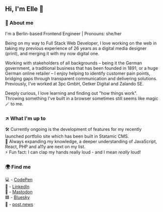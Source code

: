 ## Hi, I'm Elle 👋

### :open_book: About me
I'm a Berlin-based Frontend Engineer | Pronouns: she/her

Being on my way to Full Stack Web Developer, I love working on the web in taking my previous experience of 26 years as a digital media designer (print), and merging it with my now digital one. <br>

Working with stakeholders of all backgrounds – being it the German government, a traditional business that has been founded in 1891, or a huge German online retailer – I enjoy helping to identify customer pain points, bridging gaps through transparent communication and delivering solutions. <br>
Previously, I've worked at 3pc GmbH, Oetker Digital and Zalando SE.

Deeply curious, I love learning and finding out "how things work". <br>
Throwing something I've built in a browser sometimes still seems like magic :magic_wand: to me. <br>

### :arrow_upper_right: What I'm up to
:hammer_and_wrench: Currently ongoing is the development of features for my recently launched portfolio site which has been built in Statamic CMS. <br>
🌱 Always expanding my knowledge, a deeper understanding of JavaScript, React, PHP and a11y are next on my list. <br>
⚡ Fun fact: I can clap my hands really loud - and I mean _really_ loud! <br>

### :earth_africa: Find me
:computer: - [CodePen](https://codepen.io/ellypirelly/pens/public) <br/>
:bust_in_silhouette: - [LinkedIn](https://www.linkedin.com/in/elle-hanschen/) <br/>
:elephant: - [Mastodon](https://mastodon.world/@EllyPirelly) <br/>
:blue_square: - [Bluesky](https://bsky.app/profile/ellypirelly.bsky.social) <br/>
:page_facing_up: - [post.news](https://post.news/ellypirelly)
